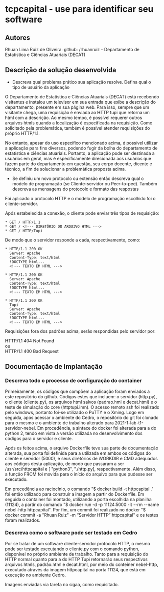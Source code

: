 # tcpcapital - use para identificar seu software

## Autores

Rhuan Lima Ruiz de Oliveira: github: /rhuanruiz - Departamento de Estatística e Ciências Atuariais (DECAT)

## Descrição da solução desenvolvida

  * Descreva qual problema prático sua aplicação resolve. Defina qual o tipo de usuário da aplicação
 
  O Departamento de Estatística e Ciências Atuariais (DECAT) está recebendo visitantes e instalou um televisor em sua entrada que exibe a descrição do departamento, presente em sua página web. Para isso, sempre que um visitante chega, uma requisição é enviada ao HTTP tupi que retorna um html com a descrição. Ao mesmo tempo, é possível requerer outros arquivos htmls quando a localização é especificada na requisição. Como solicitado pela problemática, também é possível atender requisições do próprio HTTP/1.1.  
    
  No entanto, apesar do uso específico mencionado acima, é possível utilizar a aplicação para fins diversos, podendo fugir da bolha do departamento de estatística e ciências atuariais. Portanto, a aplicação pode ser destinada a usuários em geral, mas é especificamente direcionada aos usuários que fazem parte do departamento em questão, seu corpo docente, dicente e técnico, a fim de solucionar a problemática proposta acima.  

  * Se definiu um novo protocolo ou extensão então descreva qual o modelo de programação (se Cliente-servidor ou Peer-to-pee). Também descreva as mensagens do protocolo e formato das respostas

  Foi aplicado o protocolo HTTP e o modelo de programação escolhido foi o cliente-servidor.
  
  Após estabelecida a conexão, o cliente pode enviar três tipos de requisição:  
    
    * GET / HTTP/1.1  
    * GET / <!--- DIRETÓRIO DO ARQUIVO HTML --->  
    * GET / HTTP/Tupi  
      
  De modo que o servidor responde a cada, respectivamente, como:
    
    * HTTP/1.1 200 OK  
      Server: Apache  
      Content-Type: text/html  
      !DOCTYPE html...    
      <!--- TEXTO EM HTML --->    
        
    * HTTP/1.1 200 OK  
      Server: Apache  
      Content-Type: text/html  
      !DOCTYPE html...    
      <!--- TEXTO EM HTML --->   
        
    * HTTP/1.1 200 OK 
      Tupi  
      Server: Apache  
      Content-Type: text/html  
      !DOCTYPE html...    
      <!--- TEXTO EM HTML --->  
        
   Requisições fora dos padrões acima, serão respondidas pelo servidor por:
     
   HTTP/1.1 404 Not Found    
   ou    
   HTTP/1.1 400 Bad Request    

## Documentação de Implantação

### Descreva todo o processo de configuração do container
  
Primeiramente, os códigos que compõem a aplicação foram enviados a este repositório do github. Códigos estes que incluem: o servidor (http.py), o cliente (cliente.py), os arquivos html salvos (padrao.hml e decat.html) e o teste de simulação do core (httptupi.imn). O acesso remoto ssh foi realizado pelo windows, portanto foi-se utilizado o PuTTY e o Xming. Logo em seguida, após acessar o ambiente do Cedro, o repositório do git foi clonado para o mesmo e o ambiente de trabalho alterado para 2021-1-lab-t1-servidor-nebel. Em procedência, a sintaxe do docker foi alterada para a do python 2, tendo em vista a versão utilizada no desenvolvimento dos códigos para o servidor e cliente.  
  
Após os feitos acima, o arquivo Dockerfile teve sua parte de documentação alterada, sua porta foi definida para a utilizada em ambos os códigos do cliente e servidor (5000), e seus diretórios de WORKDIR e CMD adequados aos códigos desta aplicação, de modo que passaram a ser /usr/src/httpcapital e [ "python3", "./http.py], respectivamente. Além disso, a função FROM foi movida para o início do arquivo para que pudesse ser executado.  
  
Em procedência ao raciocínio, o comando "$ docker build -t httpcapital ." foi então utilizado para construir a imagem a partir do Dockerfile. Em seguida o container foi montado, utilizando a porta escolhida na planilha (11124), a partir do comando "$ docker run -d -p 11124:5000 -it --rm --name nebel-http httpcapital". Por fim, um commit foi realizado no docker "$ docker commit -a "Rhuan Ruiz" -m “Servidor HTTP”   httpcapital" e os testes foram realizados.  
  
### Descreva como o software pode ser testado em Cedro
Por se tratar de um software cliente-servidor protocolo HTTP, o mesmo pode ser testado executando o cliente.py com o comando python, disponível no próprio ambiente de trabalho. Tanto para a requisição do HTTP normal quanto para a do HTTP Tupi retornarão seus respectivos arquivos htmls, padrão.html e decat.html, por meio do conteiner nebel-http, executado através da imagem httpcapital na porta 11124, que está em execução no ambiente Cedro.  
  
Imagens enviadas via tarefa no sigaa, como requisitado.
